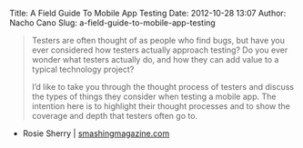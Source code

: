 Title: A Field Guide To Mobile App Testing
Date: 2012-10-28 13:07
Author: Nacho Cano
Slug: a-field-guide-to-mobile-app-testing

> Testers are often thought of as people who find bugs, but have you
> ever considered how testers actually approach testing? Do you ever
> wonder what testers actually do, and how they can add value to a
> typical technology project?
>
> I’d like to take you through the thought process of testers and
> discuss the types of things they consider when testing a mobile app.
> The intention here is to highlight their thought processes and to show
> the coverage and depth that testers often go to.

- Rosie Sherry | [smashingmagazine.com][]

  [smashingmagazine.com]: http://mobile.smashingmagazine.com/2012/10/22/a-guide-to-mobile-app-testing/
    "A Field Guide To Mobile App Testing"
